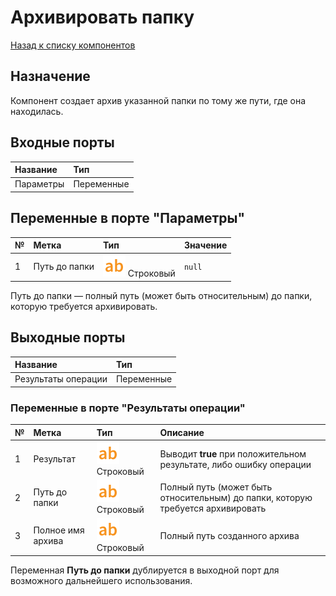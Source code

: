 # Архивировать папку

[Назад к списку компонентов](../README.md)

## Назначение

Компонент создает архив указанной папки по тому же пути, где она находилась.

## Входные порты

| Название| Тип|
|:----------|:-----------|
| Параметры | Переменные    |

## Переменные в порте "Параметры"

| № | Метка               | Тип                                    | Значение |
|:--|:--------------------|:---------------------------------------|:---------|
| 1 | Путь до папки | ![](./img/string_default.svg) Строковый | `null` |

Путь до папки  — полный путь (может быть относительным) до папки, которую требуется архивировать.

## Выходные порты

| Название| Тип|
|:----------|:-----------|
| Результаты операции | Переменные |

### Переменные в порте "Результаты операции"

| № | Метка               | Тип                                    | Описание  |
|:--|:--------------------|:---------------------------------------|:----------|
| 1 | Результат | ![](./img/string_default.svg) Строковый | Выводит **true** при положительном результате, либо ошибку операции |
| 2 | Путь до папки | ![](./img/string_default.svg) Строковый | Полный путь (может быть относительным) до папки, которую требуется архивировать|
| 3 | Полное имя архива | ![](./img/string_default.svg) Строковый|  Полный путь созданного архива |

Переменная **Путь до папки** дублируется в выходной порт для возможного дальнейшего использования. 